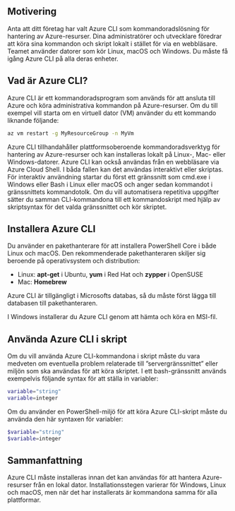 ## <a name="motivation"></a>Motivering
Anta att ditt företag har valt Azure CLI som kommandoradslösning för hantering av Azure-resurser. Dina administratörer och utvecklare föredrar att köra sina kommandon och skript lokalt i stället för via en webbläsare. Teamet använder datorer som kör Linux, macOS och Windows. Du måste få igång Azure CLI på alla deras enheter.

## <a name="what-is-the-azure-cli"></a>Vad är Azure CLI?
Azure CLI är ett kommandoradsprogram som används för att ansluta till Azure och köra administrativa kommandon på Azure-resurser. Om du till exempel vill starta om en virtuell dator (VM) använder du ett kommando liknande följande:

 ```bash
 az vm restart -g MyResourceGroup -n MyVm
 ```

Azure CLI tillhandahåller plattformsoberoende kommandoradsverktyg för hantering av Azure-resurser och kan installeras lokalt på Linux-, Mac- eller Windows-datorer. Azure CLI kan också användas från en webbläsare via Azure Cloud Shell. I båda fallen kan det användas interaktivt eller skriptas. För interaktiv användning startar du först ett gränssnitt som cmd.exe i Windows eller Bash i Linux eller macOS och anger sedan kommandot i gränssnittets kommandotolk. Om du vill automatisera repetitiva uppgifter sätter du samman CLI-kommandona till ett kommandoskript med hjälp av skriptsyntax för det valda gränssnittet och kör skriptet.

## <a name="how-to-install-azure-cli"></a>Installera Azure CLI
Du använder en pakethanterare för att installera PowerShell Core i både Linux och macOS. Den rekommenderade pakethanteraren skiljer sig beroende på operativsystem och distribution:
- Linux: **apt-get** i Ubuntu, **yum** i Red Hat och **zypper** i OpenSUSE
- Mac: **Homebrew**

Azure CLI är tillgängligt i Microsofts databas, så du måste först lägga till databasen till pakethanteraren.

I Windows installerar du Azure CLI genom att hämta och köra en MSI-fil.

## <a name="using-the-azure-cli-in-scripts"></a>Använda Azure CLI i skript
Om du vill använda Azure CLI-kommandona i skript måste du vara medveten om eventuella problem relaterade till ”servergränssnittet” eller miljön som ska användas för att köra skriptet. I ett bash-gränssnitt används exempelvis följande syntax för att ställa in variabler:

 ```bash
 variable="string"
 variable=integer
 ```

Om du använder en PowerShell-miljö för att köra Azure CLI-skript måste du använda den här syntaxen för variabler:

 ```powershell
 $variable="string"
 $variable=integer
 ```

## <a name="summary"></a>Sammanfattning
Azure CLI måste installeras innan det kan användas för att hantera Azure-resurser från en lokal dator. Installationsstegen varierar för Windows, Linux och macOS, men när det har installerats är kommandona samma för alla plattformar. 
